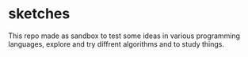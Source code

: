 # sketches

This repo made as sandbox to test some ideas in various programming languages, explore and
try diffrent algorithms and to study things.  
